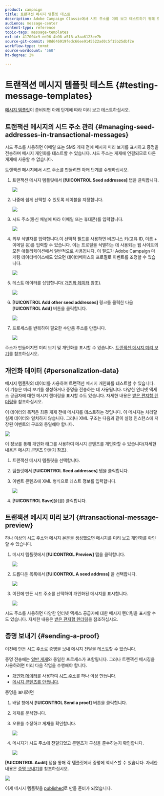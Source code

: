 ```yaml
---
product: campaign
title: 트랜잭션 메시지 템플릿 테스트
description: Adobe Campaign Classic에서 시드 주소를 미리 보고 테스트하기 위해 트랜잭션 메시지에서 시드 주소를 관리하는 방법을 알아봅니다.
audience: message-center
content-type: reference
topic-tags: message-templates
exl-id: 417004c9-ed96-4b98-a518-a3aa6123ee7b
source-git-commit: 98d646919fedc66ee9145522ad0c5f15b25dbf2e
workflow-type: tm+mt
source-wordcount: '560'
ht-degree: 2%

---
```


# 트랜잭션 메시지 템플릿 테스트 {#testing-message-templates}

[메시지 템플릿](../../message-center/using/creating-the-message-template.md)이 준비되면 아래 단계에 따라 미리 보고 테스트하십시오.

## 트랜잭션 메시지의 시드 주소 관리 {#managing-seed-addresses-in-transactional-messages}

시드 주소를 사용하면 이메일 또는 SMS 게재 전에 메시지 미리 보기를 표시하고 증명을 전송하며 메시지 개인화를 테스트할 수 있습니다. 시드 주소는 게재에 연결되므로 다른 게재에 사용할 수 없습니다.

트랜잭션 메시지에서 시드 주소를 만들려면 아래 단계를 수행하십시오.

1. 트랜잭션 메시지 템플릿에서 **[!UICONTROL Seed addresses]** 탭을 클릭합니다.

   ![](assets/messagecenter_create_seedaddr_001.png)

1. 나중에 쉽게 선택할 수 있도록 레이블을 지정합니다.

   ![](assets/messagecenter_create_seedaddr_002.png)

1. 시드 주소(통신 채널에 따라 이메일 또는 휴대폰)를 입력합니다.

   ![](assets/messagecenter_create_seedaddr_003.png)

1. 외부 식별자를 입력합니다.이 선택적 필드를 사용하면 비즈니스 키(고유 ID, 이름 + 이메일 등)를 입력할 수 있습니다. 이는 프로필을 식별하는 데 사용되는 웹 사이트의 모든 애플리케이션에서 일반적으로 사용됩니다. 이 필드가 Adobe Campaign 마케팅 데이터베이스에도 있으면 데이터베이스의 프로필로 이벤트를 조정할 수 있습니다.

   ![](assets/messagecenter_create_seedaddr_003bis.png)

1. 테스트 데이터를 삽입합니다( [개인화 데이터](#personalization-data) 참조).

   ![](assets/messagecenter_create_custo_001.png)

   <!--## Creating several seed addresses {#creating-several-seed-addresses}-->
1. **[!UICONTROL Add other seed addresses]** 링크를 클릭한 다음 **[!UICONTROL Add]** 버튼을 클릭합니다.

   ![](assets/messagecenter_create_seedaddr_004.png)

   <!--1. Follow the configuration steps for a seed address detailed in the [Creating a seed address](#creating-a-seed-address) section.-->
1. 프로세스를 반복하여 필요한 수만큼 주소를 만듭니다.

   ![](assets/messagecenter_create_seedaddr_008.png)

주소가 만들어지면 미리 보기 및 개인화를 표시할 수 있습니다. [트랜잭션 메시지 미리 보기](#transactional-message-preview)를 참조하십시오.

## 개인화 데이터 {#personalization-data}

메시지 템플릿의 데이터를 사용하여 트랜잭션 메시지 개인화를 테스트할 수 있습니다. 이 기능은 미리 보기를 생성하거나 증명을 전송하는 데 사용됩니다. 다양한 인터넷 액세스 공급자에 대한 메시지 렌더링을 표시할 수도 있습니다. 자세한 내용은 [받은 편지함 렌더링](../../delivery/using/inbox-rendering.md)을 참조하십시오.

이 데이터의 목적은 최종 게재 전에 메시지를 테스트하는 것입니다. 이 메시지는 처리할 실제 데이터와 일치하지 않습니다. 그러나 XML 구조는 다음과 같이 실행 인스턴스에 저장된 이벤트의 구조와 동일해야 합니다.

![](assets/messagecenter_create_custo_006.png)

이 정보를 통해 개인화 태그를 사용하여 메시지 콘텐츠를 개인화할 수 있습니다(자세한 내용은 [메시지 콘텐츠 만들기](../../message-center/using/creating-the-message-template.md#creating-message-content) 참조).

1. 트랜잭션 메시지 템플릿을 선택합니다.

1. 템플릿에서 **[!UICONTROL Seed addresses]** 탭을 클릭합니다.

1. 이벤트 콘텐츠에 XML 형식으로 테스트 정보를 입력합니다.

   ![](assets/messagecenter_create_custo_001.png)

1. **[!UICONTROL Save]**&#x200B;을(를) 클릭합니다.

## 트랜잭션 메시지 미리 보기 {#transactional-message-preview}

하나 이상의 시드 주소와 메시지 본문을 생성했으면 메시지를 미리 보고 개인화를 확인할 수 있습니다.

1. 메시지 템플릿에서 **[!UICONTROL Preview]** 탭을 클릭합니다.

   ![](assets/messagecenter_preview_001.png)

1. 드롭다운 목록에서 **[!UICONTROL A seed address]** 을 선택합니다.

   ![](assets/messagecenter_preview_002.png)

1. 이전에 만든 시드 주소를 선택하여 개인화된 메시지를 표시합니다.

   ![](assets/messagecenter_create_seedaddr_009.png)

시드 주소를 사용하면 다양한 인터넷 액세스 공급자에 대한 메시지 렌더링을 표시할 수도 있습니다. 자세한 내용은 [받은 편지함 렌더링](../../delivery/using/inbox-rendering.md)을 참조하십시오.

## 증명 보내기 {#sending-a-proof}

이전에 만든 시드 주소로 증명을 보내 메시지 전달을 테스트할 수 있습니다.

증명 전송에는 [일반 게재](../../delivery/using/steps-validating-the-delivery.md#sending-a-proof)와 동일한 프로세스가 포함됩니다. 그러나 트랜잭션 메시징을 사용하려면 미리 다음 작업을 수행해야 합니다.

* [개인화 데이터](#personalization-data)를 사용하여 [시드 주소](#managing-seed-addresses-in-transactional-messages)를 하나 이상 만듭니다.
* [메시지 콘텐츠를 만듭니다](../../message-center/using/creating-the-message-template.md#creating-message-content).

증명을 보내려면

1. 배달 창에서 **[!UICONTROL Send a proof]** 버튼을 클릭합니다.
1. 게재를 분석합니다.
1. 오류를 수정하고 게재를 확인합니다.

   ![](assets/messagecenter_send_proof_001.png)

1. 메시지가 시드 주소에 전달되었고 콘텐츠가 구성을 준수하는지 확인합니다.

   ![](assets/messagecenter_send_proof_002.png)

**[!UICONTROL Audit]** 탭을 통해 각 템플릿에서 증명에 액세스할 수 있습니다. 자세한 내용은 [증명 보내기](../../delivery/using/steps-validating-the-delivery.md#sending-a-proof)를 참조하십시오.

![](assets/messagecenter_send_proof_003.png)

이제 메시지 템플릿을 [published](../../message-center/using/publishing-message-templates.md)로 만들 준비가 되었습니다.